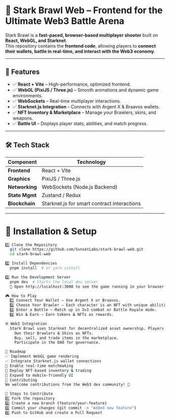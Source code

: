 # 🌟 Stark Brawl Web – Frontend for the Ultimate Web3 Battle Arena  

Stark Brawl is a **fast-paced, browser-based multiplayer shooter** built on **React, WebGL, and Starknet**.  
This repository contains the **frontend code**, allowing players to **connect their wallets, battle in real-time, and interact with the Web3 economy**.  

---

## 🚀 Features  

- ✅ **React + Vite** – High-performance, optimized frontend.  
- ✅ **WebGL (PixiJS / Three.js)** – Smooth animations and dynamic game environments.  
- ✅ **WebSockets** – Real-time multiplayer interactions.  
- ✅ **Starknet.js Integration** – Connects with Argent X & Braavos wallets.  
- ✅ **NFT Inventory & Marketplace** – Manage your Brawlers, skins, and weapons.  
- ✅ **Battle UI** – Displays player stats, abilities, and match progress.  

---

## 🛠️ Tech Stack  

| **Component**  | **Technology** |
|---------------|----------------|
| **Frontend**  | React + Vite |
| **Graphics**  | PixiJS / Three.js |
| **Networking** | WebSockets (Node.js Backend) |
| **State Mgmt** | Zustand / Redux |
| **Blockchain** | Starknet.js for smart contract interactions |

---

# 🔧 Installation & Setup  


```bash
1️⃣ Clone the Repository  
  git clone https://github.com/SunsetLabs/stark-brawl-web.git
  cd stark-brawl-web

2️⃣ Install Dependencies
  pnpm install  # or yarn install

3️⃣ Run the Development Server
  pnpm dev  # Starts the local dev server
  🔹 Open http://localhost:3000 to see the game running in your browser.

🎮 How to Play
  1️⃣ Connect Your Wallet – Use Argent X or Braavos.
  2️⃣ Choose Your Brawler – Each character is an NFT with unique abilities.
  3️⃣ Enter a Battle – Match up in 3v3 combat or Battle Royale mode.
  4️⃣ Win & Earn – Earn tokens & NFTs as rewards.

🌐 Web3 Integration
  Stark Brawl uses Starknet for decentralized asset ownership. Players can:
    Own their Brawlers & Skins as NFTs.
    Buy, sell, and trade items in the marketplace.
    Participate in the DAO for governance.

📌 Roadmap
✅ Implement WebGL game rendering
✅ Integrate Starknet.js wallet connections
🔄 Enable real-time matchmaking
🔄 Deploy NFT-based inventory & trading
🔄 Expand to mobile-friendly UI
🤝 Contributing
We welcome contributions from the Web3 dev community! 🚀

📌 Steps to Contribute
1️⃣ Fork the repository
2️⃣ Create a new branch (feature/your-feature)
3️⃣ Commit your changes (git commit -m "Added new feature")
4️⃣ Push to GitHub and create a Pull Request

